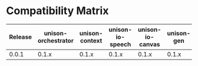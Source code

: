 # Compatibility Matrix

| Release | unison-orchestrator | unison-context | unison-io-speech | unison-io-canvas | unison-gen | unison-policy | unison-storage | unison-hal |
|---------|---------------------|----------------|------------------|------------------|------------|---------------|----------------|-----------|
| 0.0.1   | 0.1.x               | 0.1.x          | 0.1.x            | 0.1.x            | 0.1.x      | 0.1.x         | 0.1.x          | 0.1.x     |
